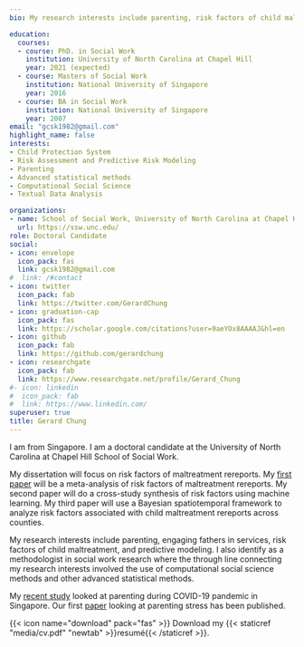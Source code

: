 ```yaml
---
bio: My research interests include parenting, risk factors of child maltreatment, predictive risk modeling, and computational socia science

education:
  courses:
  - course: PhD. in Social Work
    institution: University of North Carolina at Chapel Hill
    year: 2021 (expected)
  - course: Masters of Social Work
    institution: National University of Singapore
    year: 2016
  - course: BA in Social Work
    institution: National University of Singapore
    year: 2007
email: "gcsk1982@gmail.com"
highlight_name: false
interests:
- Child Protection System
- Risk Assessment and Predictive Risk Modeling
- Parenting
- Advanced statistical methods 
- Computational Social Science 
- Textual Data Analysis

organizations:
- name: School of Social Work, University of North Carolina at Chapel Hill
  url: https://ssw.unc.edu/
role: Doctoral Candidate
social:
- icon: envelope
  icon_pack: fas
  link: gcsk1982@gmail.com 
#  link: /#contact
- icon: twitter
  icon_pack: fab
  link: https://twitter.com/GerardChung
- icon: graduation-cap
  icon_pack: fas
  link: https://scholar.google.com/citations?user=9aeYOx8AAAAJ&hl=en
- icon: github
  icon_pack: fab
  link: https://github.com/gerardchung
- icon: researchgate
  icon_pack: fab
  link: https://www.researchgate.net/profile/Gerard_Chung
#- icon: linkedin
#  icon_pack: fab
#  link: https://www.linkedin.com/
superuser: true
title: Gerard Chung
---
```


I am from Singapore. I am a doctoral candidate at the University of North Carolina at Chapel Hill School of Social Work.

My dissertation will focus on risk factors of maltreatment rereports. My 
[first paper](https://gerardchung.shinyapps.io/shiny_metaanalysis_effects/) will be a meta-analysis of risk factors of maltreatment rereports. My second paper will do a cross-study synthesis of risk factors using machine learning. My third paper will use a Bayesian spatiotemporal framework to analyze risk factors associated with child maltreatment rereports across counties. 

My research interests include parenting, engaging fathers in services, risk factors of child maltreatment, and predictive modeling. I also identify as a methodologist in social work research where the through line connecting my research interests involved the use of computational social science methods and other advanced statistical methods.

My [recent study](http://sgcovidparenting.mystrikingly.com/) looked at parenting during COVID-19 pandemic in Singapore. Our first [paper](https://doi.org/10.1007/s10896-020-00200-1) looking at parenting stress has been published. 

{{< icon name="download" pack="fas" >}} Download my {{< staticref "media/cv.pdf" "newtab" >}}resumé{{< /staticref >}}.
